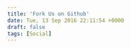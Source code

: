 ```yaml
---
title: 'Fork Us on Github'
date: Tue, 13 Sep 2016 22:11:54 +0000
draft: false
tags: [Social]
---
```


